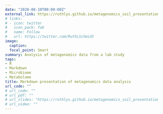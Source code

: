 ```yaml
---
date: "2020-08-10T00:00:00Z"
external_link: https://ruthlys.github.io/metagenomics_soil_presentation/Presentation_13.11.2020.html#1
# links:
# - icon: twitter
#   icon_pack: fab
#   name: Follow
#   url: https://twitter.com/RuthLSchmidt
image:
  caption: 
  focal_point: Smart
summary: Analysis of metagenomics data from a lab study
tags:
- R
- Markdown
- Microbiome
- Metabolome
title: Markdown presentation of metagenomics data analysis
url_code: ""
# url_code: ""
# url_pdf: ""
# url_slides: "https://ruthlys.github.io/metagenomics_soil_presentation/Presentation_13.11.2020.html#1"
# url_video: ""
---
```


